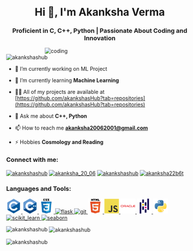 <h1 align="center">Hi 👋, I'm Akanksha Verma</h1>
<h3 align="center">Proficient in C, C++, Python | Passionate About Coding and Innovation</h3>
<img align="right" alt="coding" width="400" src="https://media.tenor.com/QVC1Nmb9TwUAAAAC/coding.gif">
<p align="left"> <img src="https://komarev.com/ghpvc/?username=akankshashub&label=Profile%20views&color=0e75b6&style=flat" alt="akankshashub" /> </p>

- 🔭 I’m currently working on ML Project

- 🌱 I’m currently learning **Machine Learning**

- 👨‍💻 All of my projects are available at [https://github.com/akankshasHub?tab=repositories](https://github.com/akankshasHub?tab=repositories)

- 💬 Ask me about **C++, Python**

- 📫 How to reach me **akanksha20062001@gmail.com**

- ⚡ Hobbies **Cosmology and Reading**

<h3 align="left">Connect with me:</h3>
<p align="left">
<a href="https://linkedin.com/in/akankshashub" target="blank"><img align="center" src="https://raw.githubusercontent.com/rahuldkjain/github-profile-readme-generator/master/src/images/icons/Social/linked-in-alt.svg" alt="akankshashub" height="30" width="40" /></a>
<a href="https://www.codechef.com/users/akanksha_20_06" target="blank"><img align="center" src="https://cdn.jsdelivr.net/npm/simple-icons@3.1.0/icons/codechef.svg" alt="akanksha_20_06" height="30" width="40" /></a>
<a href="https://www.leetcode.com/akankshashub" target="blank"><img align="center" src="https://raw.githubusercontent.com/rahuldkjain/github-profile-readme-generator/master/src/images/icons/Social/leet-code.svg" alt="akankshashub" height="30" width="40" /></a>
<a href="https://auth.geeksforgeeks.org/user/akanksha22b6t" target="blank"><img align="center" src="https://raw.githubusercontent.com/rahuldkjain/github-profile-readme-generator/master/src/images/icons/Social/geeks-for-geeks.svg" alt="akanksha22b6t" height="30" width="40" /></a>
</p>

<h3 align="left">Languages and Tools:</h3>
<p align="left"> <a href="https://www.cprogramming.com/" target="_blank" rel="noreferrer"> <img src="https://raw.githubusercontent.com/devicons/devicon/master/icons/c/c-original.svg" alt="c" width="40" height="40"/> </a> <a href="https://www.w3schools.com/cpp/" target="_blank" rel="noreferrer"> <img src="https://raw.githubusercontent.com/devicons/devicon/master/icons/cplusplus/cplusplus-original.svg" alt="cplusplus" width="40" height="40"/> </a> <a href="https://www.w3schools.com/css/" target="_blank" rel="noreferrer"> <img src="https://raw.githubusercontent.com/devicons/devicon/master/icons/css3/css3-original-wordmark.svg" alt="css3" width="40" height="40"/> </a> <a href="https://flask.palletsprojects.com/" target="_blank" rel="noreferrer"> <img src="https://www.vectorlogo.zone/logos/pocoo_flask/pocoo_flask-icon.svg" alt="flask" width="40" height="40"/> </a> <a href="https://git-scm.com/" target="_blank" rel="noreferrer"> <img src="https://www.vectorlogo.zone/logos/git-scm/git-scm-icon.svg" alt="git" width="40" height="40"/> </a> <a href="https://www.w3.org/html/" target="_blank" rel="noreferrer"> <img src="https://raw.githubusercontent.com/devicons/devicon/master/icons/html5/html5-original-wordmark.svg" alt="html5" width="40" height="40"/> </a> <a href="https://developer.mozilla.org/en-US/docs/Web/JavaScript" target="_blank" rel="noreferrer"> <img src="https://raw.githubusercontent.com/devicons/devicon/master/icons/javascript/javascript-original.svg" alt="javascript" width="40" height="40"/> </a> <a href="https://www.oracle.com/" target="_blank" rel="noreferrer"> <img src="https://raw.githubusercontent.com/devicons/devicon/master/icons/oracle/oracle-original.svg" alt="oracle" width="40" height="40"/> </a> <a href="https://pandas.pydata.org/" target="_blank" rel="noreferrer"> <img src="https://raw.githubusercontent.com/devicons/devicon/2ae2a900d2f041da66e950e4d48052658d850630/icons/pandas/pandas-original.svg" alt="pandas" width="40" height="40"/> </a> <a href="https://www.python.org" target="_blank" rel="noreferrer"> <img src="https://raw.githubusercontent.com/devicons/devicon/master/icons/python/python-original.svg" alt="python" width="40" height="40"/> </a> <a href="https://scikit-learn.org/" target="_blank" rel="noreferrer"> <img src="https://upload.wikimedia.org/wikipedia/commons/0/05/Scikit_learn_logo_small.svg" alt="scikit_learn" width="40" height="40"/> </a> <a href="https://seaborn.pydata.org/" target="_blank" rel="noreferrer"> <img src="https://seaborn.pydata.org/_images/logo-mark-lightbg.svg" alt="seaborn" width="40" height="40"/> </a> </p>

<p><img align="left" src="https://github-readme-stats.vercel.app/api/top-langs?username=akankshashub&show_icons=true&locale=en&layout=compact" alt="akankshashub" /></p>

<p>&nbsp;<img align="center" src="https://github-readme-stats.vercel.app/api?username=akankshashub&show_icons=true&locale=en" alt="akankshashub" /></p>

<p><img align="center" src="https://github-readme-streak-stats.herokuapp.com/?user=akankshashub&" alt="akankshashub" /></p>
